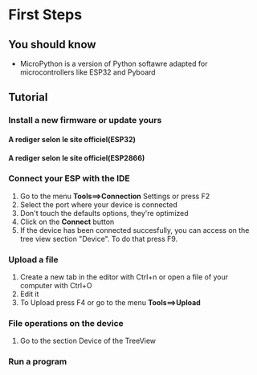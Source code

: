 # First Steps

## You should know

* MicroPython is a version of Python softawre adapted for microcontrollers like ESP32 and Pyboard


## Tutorial

### Install a new firmware or update yours

#### A rediger selon le site officiel(ESP32)

#### A rediger selon le site officiel(ESP2866)

### Connect your ESP with the IDE

1. Go to the menu **Tools==>Connection** Settings or press F2
2. Select the port where your device is connected
3. Don't touch the defaults options, they're optimized
4. Click on the **Connect** button
5. If the device has been connected succesfully, you can access on the tree view section "Device". To do that press F9.

### Upload a file

1. Create a new tab in the editor with Ctrl+n or open a file of your computer with Ctrl+O
2. Edit it
3. To Upload press F4 or go to the menu **Tools==>Upload**

### File operations on the device

1. Go to the section Device of the TreeView

### Run a program

